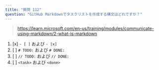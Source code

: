 ```yaml
---
title: "質問 112"
question: "GitHub Markdownでタスクリストを作成する構文はどれですか？"
---
```



> https://learn.microsoft.com/en-us/training/modules/communicate-using-markdown/2-what-is-markdown

1. [x] `- [ ]` および `- [x]`
1. [ ] `# TODO:` および `# DONE:`
1. [ ] `// TODO:` および `// DONE:`
1. [ ] `<task>` および `<done>`
